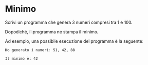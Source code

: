 # Minimo

Scrivi un programma che genera 3 numeri compresi tra 1 e 100.

Dopodiché, il programma ne stampa il minimo.

Ad esempio, una possibile esecuzione del programma è la seguente:
```
Ho generato i numeri: 51, 42, 88

Il minimo è: 42
```
